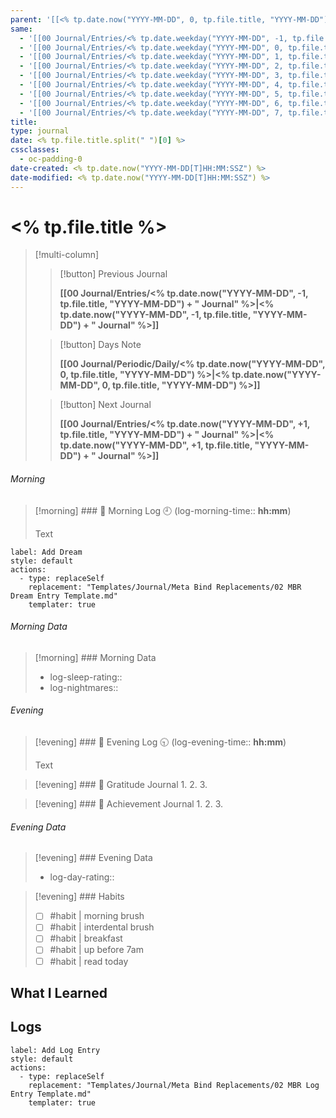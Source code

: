 ```yaml
---
parent: '[[<% tp.date.now("YYYY-MM-DD", 0, tp.file.title, "YYYY-MM-DD") %>]]'
same:
  - '[[00 Journal/Entries/<% tp.date.weekday("YYYY-MM-DD", -1, tp.file.title, "YYYY-MM-DD") %> Journal|<% tp.date.weekday("YYYY-MM-DD", -1, tp.file.title, "YYYY-MM-DD") %> Journal]]'
  - '[[00 Journal/Entries/<% tp.date.weekday("YYYY-MM-DD", 0, tp.file.title, "YYYY-MM-DD") %> Journal|<% tp.date.weekday("YYYY-MM-DD", 0, tp.file.title, "YYYY-MM-DD") %> Journal]]'
  - '[[00 Journal/Entries/<% tp.date.weekday("YYYY-MM-DD", 1, tp.file.title, "YYYY-MM-DD") %> Journal|<% tp.date.weekday("YYYY-MM-DD", 1, tp.file.title, "YYYY-MM-DD") %> Journal]]'
  - '[[00 Journal/Entries/<% tp.date.weekday("YYYY-MM-DD", 2, tp.file.title, "YYYY-MM-DD") %> Journal|<% tp.date.weekday("YYYY-MM-DD", 2, tp.file.title, "YYYY-MM-DD") %> Journal]]'
  - '[[00 Journal/Entries/<% tp.date.weekday("YYYY-MM-DD", 3, tp.file.title, "YYYY-MM-DD") %> Journal|<% tp.date.weekday("YYYY-MM-DD", 3, tp.file.title, "YYYY-MM-DD") %> Journal]]'
  - '[[00 Journal/Entries/<% tp.date.weekday("YYYY-MM-DD", 4, tp.file.title, "YYYY-MM-DD") %> Journal|<% tp.date.weekday("YYYY-MM-DD", 4, tp.file.title, "YYYY-MM-DD") %> Journal]]'
  - '[[00 Journal/Entries/<% tp.date.weekday("YYYY-MM-DD", 5, tp.file.title, "YYYY-MM-DD") %> Journal|<% tp.date.weekday("YYYY-MM-DD", 5, tp.file.title, "YYYY-MM-DD") %> Journal]]'
  - '[[00 Journal/Entries/<% tp.date.weekday("YYYY-MM-DD", 6, tp.file.title, "YYYY-MM-DD") %> Journal|<% tp.date.weekday("YYYY-MM-DD", 6, tp.file.title, "YYYY-MM-DD") %> Journal]]'
  - '[[00 Journal/Entries/<% tp.date.weekday("YYYY-MM-DD", 7, tp.file.title, "YYYY-MM-DD") %> Journal|<% tp.date.weekday("YYYY-MM-DD", 7, tp.file.title, "YYYY-MM-DD") %> Journal]]'
title: 
type: journal
date: <% tp.file.title.split(" ")[0] %>
cssclasses:
  - oc-padding-0
date-created: <% tp.date.now("YYYY-MM-DD[T]HH:MM:SSZ") %>
date-modified: <% tp.date.now("YYYY-MM-DD[T]HH:MM:SSZ") %>
---
```


# <% tp.file.title %>

> [!multi-column]
>
> > [!button]
> > Previous Journal
> >
> > **[[00 Journal/Entries/<% tp.date.now("YYYY-MM-DD", -1, tp.file.title, "YYYY-MM-DD") + " Journal" %>|<% tp.date.now("YYYY-MM-DD", -1, tp.file.title, "YYYY-MM-DD") + " Journal" %>]]**
>
> > [!button]
> > Days Note
> >
> > **[[00 Journal/Periodic/Daily/<% tp.date.now("YYYY-MM-DD", 0, tp.file.title, "YYYY-MM-DD") %>|<% tp.date.now("YYYY-MM-DD", 0, tp.file.title, "YYYY-MM-DD") %>]]**
>
> > [!button]
> > Next Journal
> >
> > **[[00 Journal/Entries/<% tp.date.now("YYYY-MM-DD", +1, tp.file.title, "YYYY-MM-DD") + " Journal" %>|<% tp.date.now("YYYY-MM-DD", +1, tp.file.title, "YYYY-MM-DD") + " Journal" %>]]**

###### Morning

> [!morning] ### 🌅 Morning Log
> 🕘 (log-morning-time:: **hh:mm**)
>
> Text

```meta-bind-button
label: Add Dream
style: default
actions:
  - type: replaceSelf 
    replacement: "Templates/Journal/Meta Bind Replacements/02 MBR Dream Entry Template.md"
    templater: true
```

###### Morning Data

> [!morning] ### Morning Data
> - log-sleep-rating::
> - log-nightmares::

###### Evening

> [!evening] ### 🌇 Evening Log
> 🕤 (log-evening-time:: **hh:mm**)
>
> Text

> [!evening] ### 🙏 Gratitude Journal
> 1.
> 2.
> 3.

> [!evening] ### 👑 Achievement Journal
> 1.
> 2.
> 3.

###### Evening Data

> [!evening] ### Evening Data
> - log-day-rating::

> [!evening] ### Habits
> - [ ] #habit | morning brush
> - [ ] #habit | interdental brush 
> - [ ] #habit | breakfast 
> - [ ] #habit | up before 7am 
> - [ ] #habit | read today

## What I Learned

## Logs
```meta-bind-button
label: Add Log Entry
style: default
actions:
  - type: replaceSelf 
    replacement: "Templates/Journal/Meta Bind Replacements/02 MBR Log Entry Template.md"
    templater: true
```